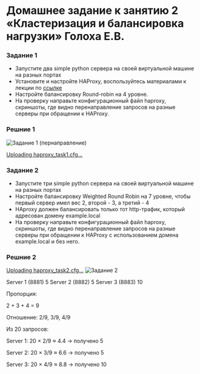 # Домашнее задание к занятию 2 «Кластеризация и балансировка нагрузки» Голоха Е.В.


### Задание 1
- Запустите два simple python сервера на своей виртуальной машине на разных портах
- Установите и настройте HAProxy, воспользуйтесь материалами к лекции по [ссылке](2/)
- Настройте балансировку Round-robin на 4 уровне.
- На проверку направьте конфигурационный файл haproxy, скриншоты, где видно перенаправление запросов на разные серверы при обращении к HAProxy.

### Решние 1

![Задание 1 (пернаправление)](https://github.com/user-attachments/assets/f71059f8-d013-44e5-b415-257e0a18b219)

[Uploading haproxy_task1.cfg…]()





### Задание 2
- Запустите три simple python сервера на своей виртуальной машине на разных портах
- Настройте балансировку Weighted Round Robin на 7 уровне, чтобы первый сервер имел вес 2, второй - 3, а третий - 4
- HAproxy должен балансировать только тот http-трафик, который адресован домену example.local
- На проверку направьте конфигурационный файл haproxy, скриншоты, где видно перенаправление запросов на разные серверы при обращении к HAProxy c использованием домена example.local и без него.

### Решние 2

[Uploading haproxy_task2.cfg…]()
![Задание 2](https://github.com/user-attachments/assets/ffd16190-cb7a-47e5-90be-5d4c526f2e7c)

Server 1 (8881)	5
Server 2 (8882)	5
Server 3 (8883)	10

Пропорция:

2 + 3 + 4 = 9

Отношение: 2/9, 3/9, 4/9

Из 20 запросов:

Server 1: 20 × 2/9 ≈ 4.4 → получено 5

Server 2: 20 × 3/9 ≈ 6.6 → получено 5

Server 3: 20 × 4/9 ≈ 8.8 → получено 10
